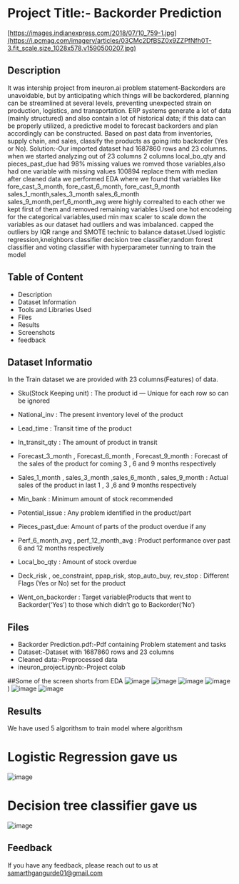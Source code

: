 
# Project Title:- Backorder Prediction
[https://images.indianexpress.com/2018/07/10_759-1.jpg](https://i.pcmag.com/imagery/articles/03CMc2DfBSZ0x9ZZPfNfh0T-3.fit_scale.size_1028x578.v1590500207.jpg)
## Description
It was intership project from ineuron.ai
problem statement-Backorders are unavoidable, but by anticipating which things will be backordered, 
planning can be streamlined at several levels, preventing unexpected strain on 
production, logistics, and transportation. ERP systems generate a lot of data (mainly 
structured) and also contain a lot of historical data; if this data can be properly utilized, a 
predictive model to forecast backorders and plan accordingly can be constructed. 
Based on past data from inventories, supply chain, and sales, classify the products as 
going into backorder (Yes or No).
Solution:-Our imported dataset had 1687860 rows and 23 columns. when we started analyzing out of 23 columns 2 columns local_bo_qty and pieces_past_due had 98% missing values we romved those variables,also had one variable with missing values 100894 replace them with median
after cleaned data we performed EDA where we found that variables like fore_cast_3_month, fore_cast_6_month, fore_cast_9_month
sales_1_month,sales_3_month sales_6_month sales_9_month,perf_6_month_avg were highly correalted to each other we kept first of them and removed remaining variables
Used one hot encodeing for the categorical variables,used min max scaler to scale down the variables
as our dataset had outliers and was imbalanced. capped the outliers by IQR range and SMOTE technic to balance dataset.Used logistic regression,kneighbors classifier
decision tree classifier,random forest classifier and voting classifier with hyperparameter tunning to train the model

## Table of Content
* Description
* Dataset Information
* Tools and Libraries Used
* Files
* Results
* Screenshots
* feedback

## Dataset Informatio
In the Train dataset we are provided with 23 columns(Features) of data.

* Sku(Stock Keeping unit) : The product id — Unique for each row so can be ignored

* National_inv : The present inventory level of the product

* Lead_time : Transit time of the product

* In_transit_qty : The amount of product in transit

* Forecast_3_month , Forecast_6_month , Forecast_9_month : Forecast of the sales of the product for coming 3 , 6 and 9 months respectively

* Sales_1_month , sales_3_month ,sales_6_month , sales_9_month : Actual sales of the product in last 1 , 3 ,6 and 9 months respectively

* Min_bank : Minimum amount of stock recommended

* Potential_issue : Any problem identified in the product/part

* Pieces_past_due: Amount of parts of the product overdue if any

* Perf_6_month_avg , perf_12_month_avg : Product performance over past 6 and 12 months respectively

* Local_bo_qty : Amount of stock overdue

* Deck_risk , oe_constraint, ppap_risk, stop_auto_buy, rev_stop : Different Flags (Yes or No) set for the product

* Went_on_backorder : Target variable(Products that went to Backorder(‘Yes’) to those which didn’t go to Backorder(‘No’)



## Files
* Backorder Prediction.pdf:-Pdf containing Problem statement and tasks
* Dataset:-Dataset with 1687860 rows and 23 columns
* Cleaned data:-Preprocessed data
* ineuron_project.ipynb:-Project colab 

##Some of the screen shorts from EDA
![image](https://user-images.githubusercontent.com/93859458/180659491-5f0e2dda-0af5-49e8-b179-c5fef71415b6.png)
![image](https://user-images.githubusercontent.com/93859458/180659530-a7943780-72fa-4361-88f6-8760cde1d70d.png)
![image](https://user-images.githubusercontent.com/93859458/180659575-e31b7eab-19df-40ee-a8aa-18898800e681.png)
![image](https://user-images.githubusercontent.com/93859458/180659590-4c94ab5e-dcd7-40c4-b5b2-5a4f9762b530.png))
![image](https://user-images.githubusercontent.com/93859458/180659617-b4aa4bfb-118e-4ac3-89f8-0a707cb6fbc4.png)
![image](https://user-images.githubusercontent.com/93859458/180659635-27107e27-fbe6-4b82-8c88-60526e096b33.png)


## Results
We have used 5 algorithsm to train model where algorithsm
# Logistic Regression gave us
![image](https://user-images.githubusercontent.com/93859458/180659718-7ba69d67-9f96-4c0a-b8bc-32be5264f2a4.png)
# Decision tree classifier gave us
![image](https://user-images.githubusercontent.com/93859458/180659817-1a864ef1-476e-4888-afd8-927caacd044b.png)

## Feedback

If you have any feedback, please reach out to us at samarthgangurde01@gmail.com


